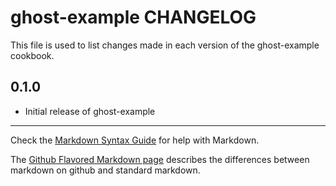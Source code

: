 ghost-example CHANGELOG
=======================

This file is used to list changes made in each version of the ghost-example cookbook.

0.1.0
-----
- Initial release of ghost-example

- - -
Check the [Markdown Syntax Guide](http://daringfireball.net/projects/markdown/syntax) for help with Markdown.

The [Github Flavored Markdown page](http://github.github.com/github-flavored-markdown/) describes the differences between markdown on github and standard markdown.

